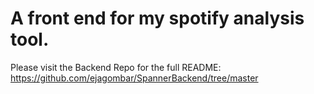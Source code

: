 # A front end for my spotify analysis tool.

Please visit the Backend Repo for the full README: https://github.com/ejagombar/SpannerBackend/tree/master
